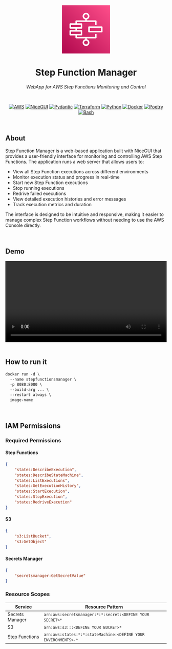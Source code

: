 <div align="center">
  <img src="docs/logo.svg" width="150px" alt="Logo">

  <h1>Step Function Manager</h1>
  
  <p><em>WebApp for AWS Step Functions Monitoring and Control</em></p>

  <br/>

  <p>
    <a href="#"><img src="https://img.shields.io/badge/AWS-232F3E?style=for-the-badge&logo=aws&logoColor=white" alt="AWS"></a>
    <a href="#"><img src="https://img.shields.io/badge/NiceGUI-3B82F6?style=for-the-badge&logo=python&logoColor=white" alt="NiceGUI"></a>
    <a href="#"><img src="https://img.shields.io/badge/Pydantic-E92063?style=for-the-badge&logo=Pydantic&logoColor=white" alt="Pydantic"></a>
    <a href="#"><img src="https://img.shields.io/badge/Terraform-7B42BC?style=for-the-badge&logo=Terraform&logoColor=white" alt="Terraform"></a>
    <a href="#"><img src="https://img.shields.io/badge/Python-3776AB?style=for-the-badge&logo=Python&logoColor=white" alt="Python"></a>
    <a href="#"><img src="https://img.shields.io/badge/Docker-2496ED?style=for-the-badge&logo=Docker&logoColor=white" alt="Docker"></a>
    <a href="#"><img src="https://img.shields.io/badge/Poetry-60A5FA?style=for-the-badge&logo=Poetry&logoColor=white" alt="Poetry"></a>
    <a href="#"><img src="https://img.shields.io/badge/GNU%20Bash-4EAA25?style=for-the-badge&logo=GNU-Bash&logoColor=white" alt="Bash"></a>
  </p>

  <br/>
  
</div>

<div>

## About

Step Function Manager is a web-based application built with NiceGUI that provides a user-friendly interface for monitoring and controlling AWS Step Functions. The application runs a web server that allows users to:

- View all Step Function executions across different environments
- Monitor execution status and progress in real-time
- Start new Step Function executions
- Stop running executions
- Redrive failed executions
- View detailed execution histories and error messages
- Track execution metrics and duration

The interface is designed to be intuitive and responsive, making it easier to manage complex Step Function workflows without needing to use the AWS Console directly.

</div>

<br/>

<div>

## Demo

<video width="100%" controls>
  <source src="docs/demo.webm" type="video/webm">
  Your browser does not support the video tag.
</video>

</div>

<br/>

<div>

## How to run it

```shell
docker run -d \
  --name stepfunctionsmanager \
  -p 8080:8080 \
  --build-arg ... \
  --restart always \
  image-name
```

</div>

<br/>

<div>

## IAM Permissions

### Required Permissions

#### Step Functions
```json
{
    "states:DescribeExecution",
    "states:DescribeStateMachine",
    "states:ListExecutions",
    "states:GetExecutionHistory",
    "states:StartExecution",
    "states:StopExecution",
    "states:RedriveExecution"
}
```

#### S3
```json
{
    "s3:ListBucket",
    "s3:GetObject"
}
```

#### Secrets Manager
```json
{
    "secretsmanager:GetSecretValue"
}
```

### Resource Scopes

| Service         | Resource Pattern                                               |
|-----------------|----------------------------------------------------------------|
| Secrets Manager | `arn:aws:secretsmanager:*:*:secret:<DEFINE YOUR SECRET>*`      |
| S3              | `arn:aws:s3:::<DEFINE YOUR BUCKET>*`                           |
| Step Functions  | `arn:aws:states:*:*:stateMachine:<DEFINE YOUR ENVIRONMENTS>-*` |

</div>
